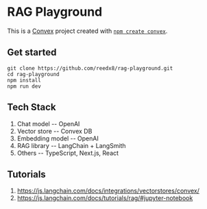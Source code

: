 # RAG Playground

This is a [Convex](https://convex.dev/) project created with [`npm create convex`](https://www.npmjs.com/package/create-convex).

## Get started

```
git clone https://github.com/reedx8/rag-playground.git
cd rag-playground
npm install
npm run dev
```

## Tech Stack

1. Chat model -- OpenAI
2. Vector store -- Convex DB
3. Embedding model -- OpenAI
4. RAG library -- LangChain + LangSmith
5. Others -- TypeScript, Next.js, React

## Tutorials

1. https://js.langchain.com/docs/integrations/vectorstores/convex/
2. https://js.langchain.com/docs/tutorials/rag/#jupyter-notebook
